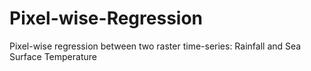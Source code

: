 # Pixel-wise-Regression
Pixel-wise regression between two raster time-series: Rainfall and Sea Surface Temperature

